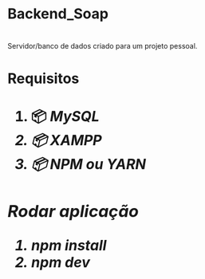 # Backend_Soap
#
Servidor/banco de dados criado para um projeto pessoal.
 
<h1> Requisitos <h1>
 
1. 📦<i> MySQL<i>
2. 📦<i> XAMPP<i>
3. 📦<i> NPM ou YARN<i>

<h3> Rodar aplicação </h3>
 
 1. npm install
 2. npm dev

<h3> </h3>